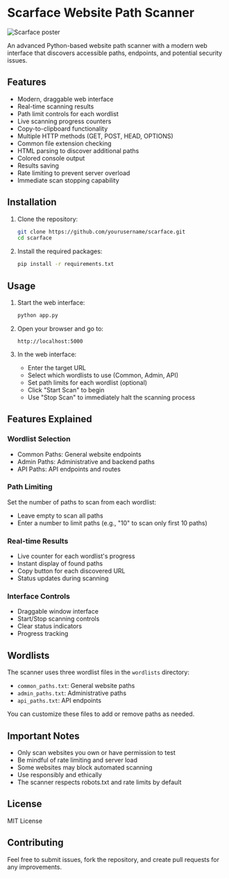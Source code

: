 # Scarface Website Path Scanner

![Scarface poster](https://www.google.com/url?sa=i&url=https%3A%2F%2Fwww.rottentomatoes.com%2Fm%2Fscarface&psig=AOvVaw0IO9lho_vEoCYEk8-g942z&ust=1747749036211000&source=images&cd=vfe&opi=89978449&ved=0CBQQjRxqFwoTCIDsidXWr40DFQAAAAAdAAAAABAE)

An advanced Python-based website path scanner with a modern web interface that discovers accessible paths, endpoints, and potential security issues.

## Features

- Modern, draggable web interface
- Real-time scanning results
- Path limit controls for each wordlist
- Live scanning progress counters
- Copy-to-clipboard functionality
- Multiple HTTP methods (GET, POST, HEAD, OPTIONS)
- Common file extension checking
- HTML parsing to discover additional paths
- Colored console output
- Results saving
- Rate limiting to prevent server overload
- Immediate scan stopping capability

## Installation

1. Clone the repository:
   ```bash
   git clone https://github.com/yourusername/scarface.git
   cd scarface
   ```

2. Install the required packages:
   ```bash
   pip install -r requirements.txt
   ```

## Usage

1. Start the web interface:
   ```bash
   python app.py
   ```

2. Open your browser and go to:
   ```
   http://localhost:5000
   ```

3. In the web interface:
   - Enter the target URL
   - Select which wordlists to use (Common, Admin, API)
   - Set path limits for each wordlist (optional)
   - Click "Start Scan" to begin
   - Use "Stop Scan" to immediately halt the scanning process

## Features Explained

### Wordlist Selection
- Common Paths: General website endpoints
- Admin Paths: Administrative and backend paths
- API Paths: API endpoints and routes

### Path Limiting
Set the number of paths to scan from each wordlist:
- Leave empty to scan all paths
- Enter a number to limit paths (e.g., "10" to scan only first 10 paths)

### Real-time Results
- Live counter for each wordlist's progress
- Instant display of found paths
- Copy button for each discovered URL
- Status updates during scanning

### Interface Controls
- Draggable window interface
- Start/Stop scanning controls
- Clear status indicators
- Progress tracking

## Wordlists

The scanner uses three wordlist files in the `wordlists` directory:
- `common_paths.txt`: General website paths
- `admin_paths.txt`: Administrative paths
- `api_paths.txt`: API endpoints

You can customize these files to add or remove paths as needed.

## Important Notes

- Only scan websites you own or have permission to test
- Be mindful of rate limiting and server load
- Some websites may block automated scanning
- Use responsibly and ethically
- The scanner respects robots.txt and rate limits by default

## License

MIT License

## Contributing

Feel free to submit issues, fork the repository, and create pull requests for any improvements.
